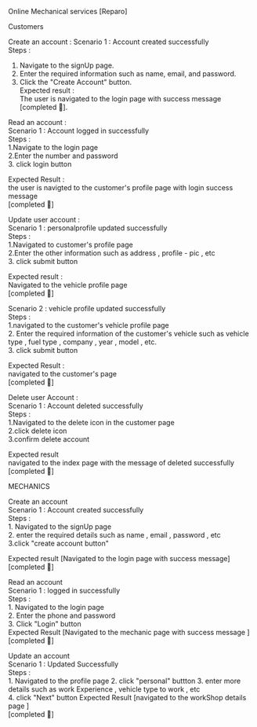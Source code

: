 Online Mechanical services [Reparo]



Customers  

Create an account  :
Scenario 1 : Account created successfully  
Steps  : 
  1. Navigate to the signUp page.  
  2. Enter the required information such as name, email, and password.  
  3. Click the "Create Account" button.   
Expected result :      
    The user is navigated to the login page with success message      
    [completed 🎷].  
    
Read an account :     
Scenario 1 : Account logged in successfully        
Steps :         
    1.Navigate to the login page     
    2.Enter the number and password     
    3. click login button     
    
Expected Result :     
       the user is navigted to the customer's profile page with login success message     
       [completed 🎷]     


Update user account :    
Scenario 1 :  personalprofile updated successfully    
Steps :    
      1.Navigated to customer's profile page   
      2.Enter the other information such as address , profile - pic , etc     
      3. click submit button   

Expected result :    
      Navigated to the vehicle profile page   
      [completed 🎷]  
      
Scenario 2   :  vehicle profile updated successfully   
Steps :   
     1.navigated to the customer's vehicle profile page   
     2. Enter the required information of the customer's vehicle such as vehicle type , fuel type , company , year , model , etc.  
     3. click submit button   
     
Expected Result :    
      navigated to the customer's page    
      [completed 🎷]  
      
      
      
Delete user Account :    
Scenario 1 : Account deleted successfully    
Steps :   
      1.Navigated to the delete icon in the customer page    
      2.click delete icon    
      3.confirm delete account    
      
Expected result    
      navigated to the index page with the message of deleted successfully    
       [completed 🎷]     
      
      
MECHANICS    

Create an account   
Scenario 1 :  Account created successfully   
Steps :   
    1. Navigated to the signUp page   
    2. enter the required details such as name , email , password , etc   
    3.click "create account button"       
    
Expected result [Navigated to the login page with success message]   
 [completed 🎷]   
 
 
Read an account   
Scenario 1 : logged in successfully    
Steps :  
       1. Navigated to the login page   
       2. Enter the phone and password     
       3. Click "Login" button    
Expected Result [Navigated to the mechanic page with success message ]     
 [completed 🎷]      


Update an account     
Scenario 1 :  Updated Successfully     
Steps :   
       1. Navigated to the profile page 
       2. click "personal" buttton 
       3. enter more details such as work Experience , vehicle type to work , etc    
       4. click "Next" button 
Expected Result [navigated to the workShop details page ]    
 [completed 🎷]     
 





    
    


